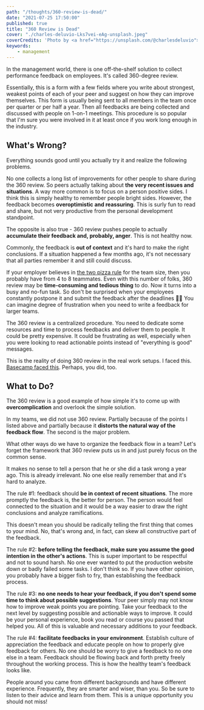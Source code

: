 ```yaml
---
path: "/thoughts/360-review-is-dead/"
date: "2021-07-25 17:50:00"
published: true
title: "360 Review is Dead"
cover: "./charles-deluvio-Lks7vei-eAg-unsplash.jpeg"
coverCredits: 'Photo by <a href="https://unsplash.com/@charlesdeluvio">Charles Deluvio</a> on <a href="https://unsplash.com/s/photos/feedback">Unsplash</a>'
keywords:
    - management
---
```


In the management world, there is one off-the-shelf solution to collect performance feedback on employees. It's called 360-degree review.

Essentially, this is a form with a few fields where you write about strongest, weakest points of each of your peer and suggest on how they can improve themselves. This form is usually being sent to all members in the team once per quarter or per half a year. Then all feedbacks are being collected and discussed with people on 1-on-1 meetings. This procedure is so popular that I'm sure you were involved in it at least once if you work long enough in the industry.

## What's Wrong?

Everything sounds good until you actually try it and realize the following problems.

No one collects a long list of improvements for other people to share during the 360 review. So peers actually talking about **the very recent issues and situations**. A way more common is to focus on a person positive sides. I think this is simply healthy to remember people bright sides. However, the feedback becomes **overoptimistic and reassuring**. This is surly fun to read and share, but not very productive from the personal development standpoint.

The opposite is also true - 360 review pushes people to actually **accumulate their feedback and, probably, anger**. This is not healthy now.

Commonly, the feedback is **out of context** and it's hard to make the right conclusions. If a situation happened a few months ago, it's not necessary that all parties remember it and still could discuss.

If your employer believes in <a target="_blank" rel="noopener" href="https://www.theguardian.com/technology/2018/apr/24/the-two-pizza-rule-and-the-secret-of-amazons-success">the two pizza rule</a> for the team size, then you probably have from 4 to 8 teammates. Even with this number of folks, 360 review may be **time-consuming and tedious thing** to do. Now it turns into a busy and no-fun task. So don't be surprised when your employees constantly postpone it and submit the feedback after the deadlines 🤷‍♂️ You can imagine degree of frustration when you need to write a feedback for larger teams.

The 360 review is a centralized procedure. You need to dedicate some resources and time to process feedbacks and deliver them to people. It could be pretty expensive. It could be frustrating as well, especially when you were looking to read actionable points instead of "everything is good" messages.

This is the reality of doing 360 review in the real work setups. I faced this. <a target="_blank" rel="noopener" href="https://world.hey.com/jason/changes-at-basecamp-7f32afc5">Basecamp faced this</a>. Perhaps, you did, too.

## What to Do?

The 360 review is a good example of how simple it's to come up with **overcomplication** and overlook the simple solution.

In my teams, we did not use 360 review. Partially because of the points I listed above and partially because it **distorts the natural way of the feedback flow**. The second is the major problem.

What other ways do we have to organize the feedback flow in a team? Let's forget the framework that 360 review puts us in and just purely focus on the common sense.

It makes no sense to tell a person that he or she did a task wrong a year ago. This is already irrelevant. No one else really remember that and it's hard to analyze. 

The rule #1: feedback should **be in context of recent situations**. The more promptly the feedback is, the better for person. The person would feel connected to the situation and it would be a way easier to draw the right conclusions and analyze ramifications.

This doesn't mean you should be radically telling the first thing that comes to your mind. No, that's wrong and, in fact, can skew all constructive part of the feedback.  

The rule #2: **before telling the feedback, make sure you assume the good intention in the other's actions**. This is super important to be respectful and not to sound harsh. No one ever wanted to put the production website down or badly failed some tasks. I don't think so. If you have other opinion, you probably have a bigger fish to fry, than establishing the feedback process.

The rule #3: **no one needs to hear your feedback, if you don't spend some time to think about possible suggestions**. Your peer simply may not know how to improve weak points you are pointing. Take your feedback to the next level by suggesting possible and actionable ways to improve. It could be your personal experience, book you read or course you passed that helped you. All of this is valuable and necessary additions to your feedback.

The rule #4: **facilitate feedbacks in your environment**. Establish culture of appreciation the feedback and educate people on how to properly give feedback for others. No one should be worry to give a feedback to no one else in a team. Feedback should be flowing back and forth pretty freely throughout the working process. This is how the healthy team's feedback looks like.

People around you came from different backgrounds and have different experience. Frequently, they are smarter and wiser, than you. So be sure to listen to their advice and learn from them. This is a unique opportunity you should not miss!